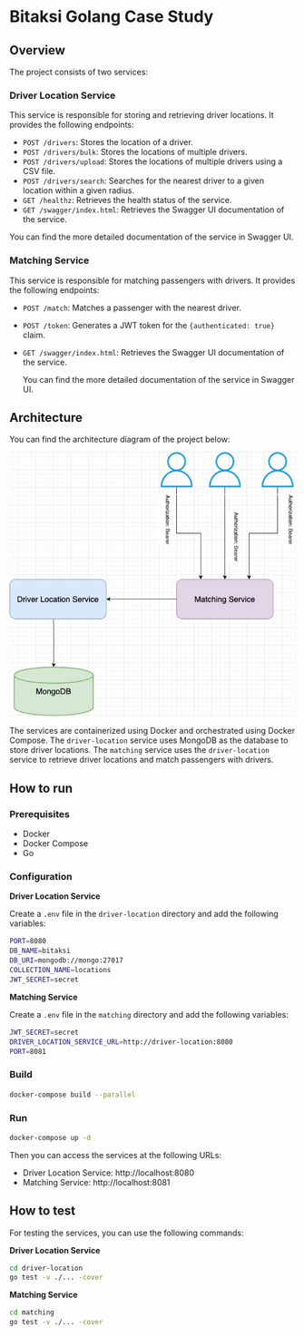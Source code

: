 # Bitaksi Golang Case Study

## Overview

The project consists of two services:

### Driver Location Service

This service is responsible for storing and retrieving driver locations. It provides the following endpoints:

  - `POST /drivers`: Stores the location of a driver.
  - `POST /drivers/bulk`: Stores the locations of multiple drivers.
  - `POST /drivers/upload`: Stores the locations of multiple drivers using a CSV file.
  - `POST /drivers/search`: Searches for the nearest driver to a given location within a given radius.
  - `GET /healthz`: Retrieves the health status of the service.
  - `GET /swagger/index.html`: Retrieves the Swagger UI documentation of the service.
  
  You can find the more detailed documentation of the service in Swagger UI.

### Matching Service

This service is responsible for matching passengers with drivers. It provides the following endpoints:
- `POST /match`: Matches a passenger with the nearest driver.
- `POST /token`: Generates a JWT token for the `{authenticated: true}` claim.
- `GET /swagger/index.html`: Retrieves the Swagger UI documentation of the service.

  You can find the more detailed documentation of the service in Swagger UI.

## Architecture

You can find the architecture diagram of the project below:

![Architecture](./service-architecture.jpg)

The services are containerized using Docker and orchestrated using Docker Compose. The `driver-location` service uses MongoDB as the database to store driver locations. The `matching` service uses the `driver-location` service to retrieve driver locations and match passengers with drivers.

## How to run

### Prerequisites

- Docker
- Docker Compose
- Go

### Configuration

**Driver Location Service**

Create a `.env` file in the `driver-location` directory and add the following variables:

```bash
PORT=8080
DB_NAME=bitaksi
DB_URI=mongodb://mongo:27017
COLLECTION_NAME=locations
JWT_SECRET=secret
```

**Matching Service**

Create a `.env` file in the `matching` directory and add the following variables:

```bash
JWT_SECRET=secret
DRIVER_LOCATION_SERVICE_URL=http://driver-location:8080
PORT=8081
```

### Build

```bash
docker-compose build --parallel
```

### Run

```bash
docker-compose up -d
```

Then you can access the services at the following URLs:

- Driver Location Service: http://localhost:8080
- Matching Service: http://localhost:8081

## How to test

For testing the services, you can use the following commands:

**Driver Location Service**
```bash
cd driver-location
go test -v ./... -cover
```

**Matching Service**

```bash
cd matching
go test -v ./... -cover
```